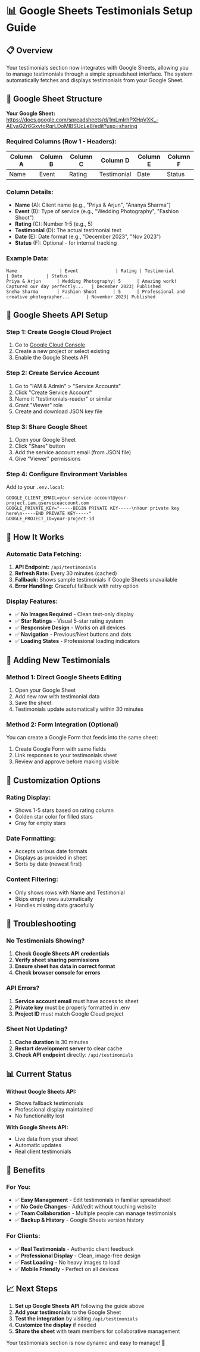 # 📊 Google Sheets Testimonials Setup Guide

## 📋 Overview

Your testimonials section now integrates with Google Sheets, allowing you to manage testimonials through a simple spreadsheet interface. The system automatically fetches and displays testimonials from your Google Sheet.

## 🔗 Google Sheet Structure

**Your Google Sheet:** https://docs.google.com/spreadsheets/d/1mLmIrhPXHpVXK_-AEyaGZr6GxvtoRgrLDoMlBSUcLe8/edit?usp=sharing

### Required Columns (Row 1 - Headers):
| Column A | Column B | Column C | Column D | Column E | Column F |
|----------|----------|----------|----------|----------|----------|
| Name | Event | Rating | Testimonial | Date | Status |

### Column Details:
- **Name** (A): Client name (e.g., "Priya & Arjun", "Ananya Sharma")
- **Event** (B): Type of service (e.g., "Wedding Photography", "Fashion Shoot")
- **Rating** (C): Number 1-5 (e.g., 5)
- **Testimonial** (D): The actual testimonial text
- **Date** (E): Date format (e.g., "December 2023", "Nov 2023")
- **Status** (F): Optional - for internal tracking

### Example Data:
```
Name                | Event              | Rating | Testimonial                                    | Date         | Status
Priya & Arjun      | Wedding Photography| 5      | Amazing work! Captured our day perfectly...   | December 2023| Published
Sneha Sharma       | Fashion Shoot      | 5      | Professional and creative photographer...      | November 2023| Published
```

## 🔑 Google Sheets API Setup

### Step 1: Create Google Cloud Project
1. Go to [Google Cloud Console](https://console.cloud.google.com/)
2. Create a new project or select existing
3. Enable the Google Sheets API

### Step 2: Create Service Account
1. Go to "IAM & Admin" > "Service Accounts"
2. Click "Create Service Account"
3. Name it "testimonials-reader" or similar
4. Grant "Viewer" role
5. Create and download JSON key file

### Step 3: Share Google Sheet
1. Open your Google Sheet
2. Click "Share" button
3. Add the service account email (from JSON file)
4. Give "Viewer" permissions

### Step 4: Configure Environment Variables
Add to your `.env.local`:
```env
GOOGLE_CLIENT_EMAIL=your-service-account@your-project.iam.gserviceaccount.com
GOOGLE_PRIVATE_KEY="-----BEGIN PRIVATE KEY-----\nYour private key here\n-----END PRIVATE KEY-----"
GOOGLE_PROJECT_ID=your-project-id
```

## 🎯 How It Works

### Automatic Data Fetching:
1. **API Endpoint:** `/api/testimonials`
2. **Refresh Rate:** Every 30 minutes (cached)
3. **Fallback:** Shows sample testimonials if Google Sheets unavailable
4. **Error Handling:** Graceful fallback with retry option

### Display Features:
- ✅ **No Images Required** - Clean text-only display
- ✅ **Star Ratings** - Visual 5-star rating system
- ✅ **Responsive Design** - Works on all devices
- ✅ **Navigation** - Previous/Next buttons and dots
- ✅ **Loading States** - Professional loading indicators

## 📝 Adding New Testimonials

### Method 1: Direct Google Sheets Editing
1. Open your Google Sheet
2. Add new row with testimonial data
3. Save the sheet
4. Testimonials update automatically within 30 minutes

### Method 2: Form Integration (Optional)
You can create a Google Form that feeds into the same sheet:
1. Create Google Form with same fields
2. Link responses to your testimonials sheet
3. Review and approve before making visible

## 🎨 Customization Options

### Rating Display:
- Shows 1-5 stars based on rating column
- Golden star color for filled stars
- Gray for empty stars

### Date Formatting:
- Accepts various date formats
- Displays as provided in sheet
- Sorts by date (newest first)

### Content Filtering:
- Only shows rows with Name and Testimonial
- Skips empty rows automatically
- Handles missing data gracefully

## 🔧 Troubleshooting

### No Testimonials Showing?
1. **Check Google Sheets API credentials**
2. **Verify sheet sharing permissions**
3. **Ensure sheet has data in correct format**
4. **Check browser console for errors**

### API Errors?
1. **Service account email** must have access to sheet
2. **Private key** must be properly formatted in .env
3. **Project ID** must match Google Cloud project

### Sheet Not Updating?
1. **Cache duration** is 30 minutes
2. **Restart development server** to clear cache
3. **Check API endpoint** directly: `/api/testimonials`

## 📊 Current Status

**Without Google Sheets API:**
- Shows fallback testimonials
- Professional display maintained
- No functionality lost

**With Google Sheets API:**
- Live data from your sheet
- Automatic updates
- Real client testimonials

## 🚀 Benefits

### For You:
- ✅ **Easy Management** - Edit testimonials in familiar spreadsheet
- ✅ **No Code Changes** - Add/edit without touching website
- ✅ **Team Collaboration** - Multiple people can manage testimonials
- ✅ **Backup & History** - Google Sheets version history

### For Clients:
- ✅ **Real Testimonials** - Authentic client feedback
- ✅ **Professional Display** - Clean, image-free design
- ✅ **Fast Loading** - No heavy images to load
- ✅ **Mobile Friendly** - Perfect on all devices

## 📈 Next Steps

1. **Set up Google Sheets API** following the guide above
2. **Add your testimonials** to the Google Sheet
3. **Test the integration** by visiting `/api/testimonials`
4. **Customize the display** if needed
5. **Share the sheet** with team members for collaborative management

Your testimonials section is now dynamic and easy to manage! 🎊
